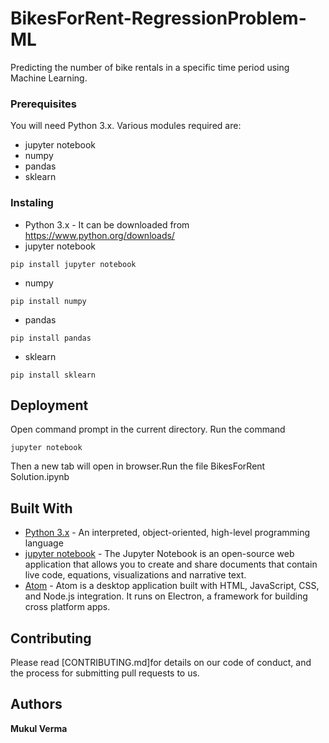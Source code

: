 # BikesForRent-RegressionProblem-ML
Predicting the number of bike rentals in a specific time period using Machine Learning.
### Prerequisites
You will need Python 3.x.
Various modules required are:
* jupyter notebook
* numpy
* pandas
* sklearn

### Instaling
* Python 3.x - It can be downloaded from https://www.python.org/downloads/
* jupyter notebook
```
pip install jupyter notebook
```

* numpy
```
pip install numpy
```

* pandas
```
pip install pandas
```

* sklearn
```
pip install sklearn
```

## Deployment
Open command prompt in the current directory.
Run the command
```
jupyter notebook
```
Then a new tab will open in browser.Run the file BikesForRent Solution.ipynb

## Built With

* [Python 3.x](http://www.python.org) -  An interpreted, object-oriented, high-level programming language
* [jupyter notebook](https://jupyter.org/) - The Jupyter Notebook is an open-source web application that allows you to create and share documents that contain live code, equations, visualizations and narrative text.
* [Atom](https://maven.apache.org/) - Atom is a desktop application built with HTML, JavaScript, CSS, and Node.js integration. It runs on Electron, a framework for building cross platform apps.

## Contributing

Please read [CONTRIBUTING.md]for details on our code of conduct, and the process for submitting pull requests to us.

## Authors

**Mukul Verma**

